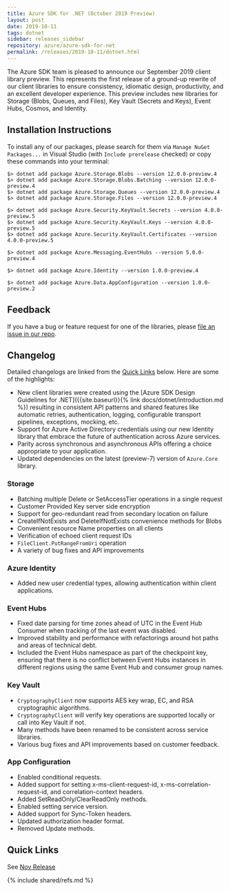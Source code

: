 ```yaml
---
title: Azure SDK for .NET (October 2019 Preview)
layout: post
date: 2019-10-11
tags: dotnet
sidebar: releases_sidebar
repository: azure/azure-sdk-for-net
permalink: /releases/2019-10-11/dotnet.html
---
```


The Azure SDK team is pleased to announce our September 2019 client library preview.  This represents the first release of a ground-up rewrite of our client libraries to ensure consistency, idiomatic design, productivity, and an excellent developer experience.  This preview includes new libraries for Storage (Blobs, Queues, and Files), Key Vault (Secrets and Keys), Event Hubs, Cosmos, and Identity.

## Installation Instructions

To install any of our packages, please search for them via `Manage NuGet Packages...` in Visual Studio (with `Include prerelease` checked) or copy these commands into your terminal:

    $> dotnet add package Azure.Storage.Blobs --version 12.0.0-preview.4
    $> dotnet add package Azure.Storage.Blobs.Batching --version 12.0.0-preview.4
    $> dotnet add package Azure.Storage.Queues --version 12.0.0-preview.4
    $> dotnet add package Azure.Storage.Files --version 12.0.0-preview.4

    $> dotnet add package Azure.Security.KeyVault.Secrets --version 4.0.0-preview.5
    $> dotnet add package Azure.Security.KeyVault.Keys --version 4.0.0-preview.5
    $> dotnet add package Azure.Security.KeyVault.Certificates --version 4.0.0-preview.5

    $> dotnet add package Azure.Messaging.EventHubs --version 5.0.0-preview.4

    $> dotnet add package Azure.Identity --version 1.0.0-preview.4

    $> dotnet add package Azure.Data.AppConfiguration --version 1.0.0-preview.2

## Feedback

If you have a bug or feature request for one of the libraries, please [file an issue in our repo](https://github.com/Azure/azure-sdk-for-net/issues/new/choose).

## Changelog

Detailed changelogs are linked from the [Quick Links](#quick-links) below. Here are some of the highlights:

- New client libraries were created using the [Azure SDK Design Guidelines for .NET]({{site.baseurl}}{% link docs/dotnet/introduction.md %}) resulting in consistent API patterns and shared features like automatic retries, authentication, logging, configurable transport pipelines, exceptions, mocking, etc.
- Support for Azure Active Directory credentials using our new Identity library that embrace the future of authentication across Azure services.
- Parity across synchronous and asynchronous APIs offering a choice appropriate to your application.
- Updated dependencies on the latest (preview-7) version of `Azure.Core` library.

### Storage

- Batching multiple Delete or SetAccessTier operations in a single request
- Customer Provided Key server side encryption
- Support for geo-redundant read from secondary location on failure
- CreateIfNotExists and DeleteIfNotExists convenience methods for Blobs
- Convenient resource Name properties on all clients
- Verification of echoed client request IDs
- `FileClient.PutRangeFromUri` operation
- A variety of bug fixes and API improvements

### Azure Identity

- Added new user credential types, allowing authentication within client applications.

### Event Hubs

- Fixed date parsing for time zones ahead of UTC in the Event Hub Consumer when tracking of the last event was disabled.
- Improved stability and performance with refactorings around hot paths and areas of technical debt.
- Included the Event Hubs namespace as part of the checkpoint key, ensuring that there is no conflict between Event Hubs instances in different regions using the same Event Hub and consumer group names.

### Key Vault

- `CryptographyClient` now supports AES key wrap, EC, and RSA cryptographic algorithms.
- `CryptographyClient` will verify key operations are supported locally or call into Key Vault if not.
- Many methods have been renamed to be consistent across service libraries.
- Various bug fixes and API improvements based on customer feedback.

### App Configuration

- Enabled conditional requests.
- Added support for setting x-ms-client-request-id, x-ms-correlation-request-id, and correlation-context headers.
- Added SetReadOnly/ClearReadOnly methods.
- Enabled setting service version.
- Added support for Sync-Token headers.
- Updated authorization header format.
- Removed Update methods.

## Quick Links

See [Nov Release](..\2019-11\dotnet.html)

{% include shared/refs.md %}
